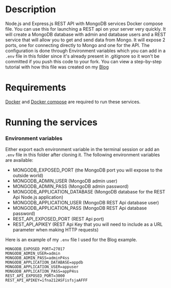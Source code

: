 # Description
Node.js and Express.js REST API with MongoDB services Docker compose file. You can use this for launching a REST api on your server very quickly. 
It will create a MongoDB database with admin and database users and a REST service that will allow you to get and send data from Mongo. It will expose 2 ports, one for connecting directly to Mongo and one for the API. 
The configuration is done through Environment variables which you can add in a `.env` file in this folder since it's already present in .gitignore so it won't be committed if you push this code to your fork. 
You can view a step-by-step tutorial with how this file was created on my [Blog](http://blog.bejanalex.com/2017/03/mongodb-rest-api-interface-in-docker/)

# Requirements

[Docker](https://www.docker.com/community-edition#/download) and [Docker compose](https://docs.docker.com/compose/overview/) are required to run these services.

# Running the services

### Environment variables

Either export each environment variable in the terminal session or add an `.env` file in this folder after cloning it. The following environment variables are available:

- MONGODB_EXPOSED_PORT (the MongoDB port you will expose to the outside world)
- MONGODB_ADMIN_USER (MongoDB admin user)
- MONGODB_ADMIN_PASS (MongoDB admin password)
- MONGODB_APPLICATION_DATABASE (MongoDB database for the REST Api Node.js application)
- MONGODB_APPLICATION_USER (MongoDB REST Api database user)
- MONGODB_APPLICATION_PASS (MongoDB REST Api database password)
- REST_API_EXPOSED_PORT (REST Api port)
- REST_API_APIKEY (REST Api Key that you will need to include as a URL parameter when making HTTP requests)

Here is an example of my `.env` file I used for the Blog example. 

```
MONGODB_EXPOSED_PORT=27017
MONGODB_ADMIN_USER=admin
MONGODB_ADMIN_PASS=adminP4ss
MONGODB_APPLICATION_DATABASE=appdb
MONGODB_APPLICATION_USER=appuser
MONGODB_APPLICATION_PASS=appP4ss
REST_API_EXPOSED_PORT=3000
REST_API_APIKEY=ifna212ASFisfsjaAFFF
```
